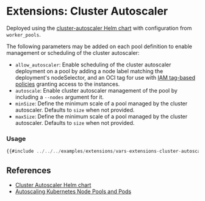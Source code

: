 # Extensions: Cluster Autoscaler

Deployed using the [cluster-autoscaler Helm chart](https://github.com/kubernetes/autoscaler/tree/master/charts/cluster-autoscaler) with configuration from `worker_pools`.

The following parameters may be added on each pool definition to enable management or scheduling of the cluster autoscaler:
* `allow_autoscaler`: Enable scheduling of the cluster autoscaler deployment on a pool by adding a node label matching the deployment's nodeSelector, and an OCI tag for use with [IAM tag-based policies](https://docs.oracle.com/en-us/iaas/Content/Tagging/Tasks/managingaccesswithtags.htm) granting access to the instances.
* `autoscale`: Enable cluster autoscaler management of the pool by including a `--nodes` argument for it.
* `minSize`: Define the minimum scale of a pool managed by the cluster autoscaler. Defaults to `size` when not provided.
* `maxSize`: Define the minimum scale of a pool managed by the cluster autoscaler. Defaults to `size` when not provided.

### Usage
```javascript
{{#include ../../../examples/extensions/vars-extensions-cluster-autoscaler.auto.tfvars:4:}}
```

## References
* [Cluster Autoscaler Helm chart](https://github.com/kubernetes/autoscaler/tree/master/charts/cluster-autoscaler)
* [Autoscaling Kubernetes Node Pools and Pods](https://docs.oracle.com/en-us/iaas/Content/ContEng/Tasks/contengautoscalingclusters.htm)
